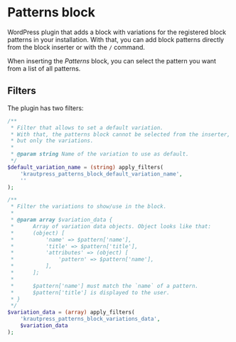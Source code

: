 # Patterns block

WordPress plugin that adds a block with variations for the registered block patterns in your installation. With that, you can add block patterns directly from the block inserter or with the `/` command.

When inserting the *Patterns* block, you can select the pattern you want from a list of all patterns.

## Filters

The plugin has two filters:

```php
/**
 * Filter that allows to set a default variation.
 * With that, the patterns block cannot be selected from the inserter,
 * but only the variations.
 * 
 * @param string Name of the variation to use as default.
 */
$default_variation_name = (string) apply_filters(
	'krautpress_patterns_block_default_variation_name',
	''
);
```

```php
/**
 * Filter the variations to show/use in the block.
 * 
 * @param array $variation_data {
 * 		Array of variation data objects. Object looks like that:
 * 		(object) [
 * 			'name' => $pattern['name'], 
 * 			'title' => $pattern['title'],
 * 			'attributes' => (object) [
 * 				'pattern' => $pattern['name'],
 * 			],
 * 		];
 * 		
 * 		$pattern['name'] must match the `name` of a pattern.
 * 		$pattern['title'] is displayed to the user.
 * }
 */
$variation_data = (array) apply_filters(
	'krautpress_patterns_block_variations_data',
	$variation_data
);
```
